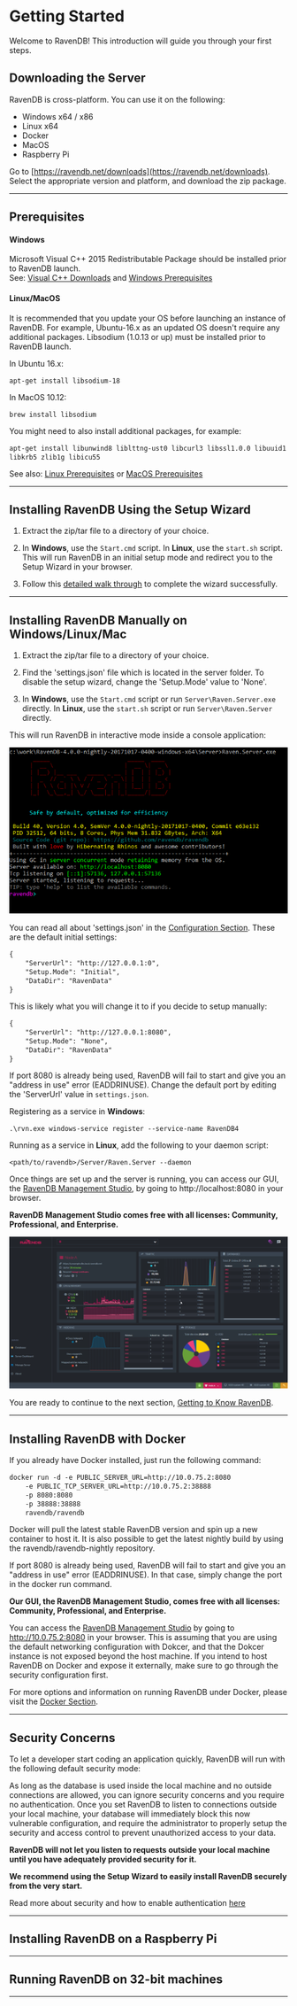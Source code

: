 # Getting Started

Welcome to RavenDB! This introduction will guide you through your first steps.

## Downloading the Server  

RavenDB is cross-platform. You can use it on the following:

- Windows x64 / x86  
- Linux x64  
- Docker 
- MacOS  
- Raspberry Pi   

Go to [https://ravendb.net/downloads](https://ravendb.net/downloads). Select the appropriate version and platform, and download the zip package.   

<hr />

## Prerequisites  

#### Windows
Microsoft Visual C++ 2015 Redistributable Package should be installed prior to RavenDB launch.  
See: [Visual C++ Downloads](https://support.microsoft.com/en-us/help/2977003/the-latest-supported-visual-c-downloads) and [Windows Prerequisites](https://docs.microsoft.com/en-us/dotnet/core/windows-prerequisites)

#### Linux/MacOS
It is recommended that you update your OS before launching an instance of RavenDB.
For example, Ubuntu-16.x as an updated OS doesn't require any additional packages.
Libsodium (1.0.13 or up) must be installed prior to RavenDB launch.

In Ubuntu 16.x: 

    apt-get install libsodium-18

In MacOS 10.12: 

    brew install libsodium


You might need to also install additional packages, for example:

    apt-get install libunwind8 liblttng-ust0 libcurl3 libssl1.0.0 libuuid1 libkrb5 zlib1g libicu55


See also: [Linux Prerequisites](https://docs.microsoft.com/en-us/dotnet/core/linux-prerequisites) or [MacOS Prerequisites](https://docs.microsoft.com/en-us/dotnet/core/macos-prerequisites)

<hr />

## Installing RavenDB Using the Setup Wizard

1. Extract the zip/tar file to a directory of your choice.  

2. In <strong>Windows</strong>, use the `Start.cmd` script. In <strong>Linux</strong>, use the `start.sh` script. This will run RavenDB in an initial setup mode and redirect you to the Setup Wizard in your browser.

3. Follow this [detailed walk through](setup-wizard) to complete the wizard successfully. 

<hr />

## Installing RavenDB Manually on Windows/Linux/Mac

1. Extract the zip/tar file to a directory of your choice.  

2. Find the 'settings.json' file which is located in the server folder. To disable the setup wizard, change the 'Setup.Mode' value to 'None'.

3. In <strong>Windows</strong>, use the `Start.cmd` script or run `Server\Raven.Server.exe` directly.  In <strong>Linux</strong>, use the `start.sh` script or run `Server\Raven.Server` directly.  

This will run RavenDB in interactive mode inside a console application:

![Figure 1: RavenDB console.](images\console.png) 

You can read all about 'settings.json' in the [Configuration Section](../server/configuration/configuration-options). These are the default initial settings:  

    {  
        "ServerUrl": "http://127.0.0.1:0",
        "Setup.Mode": "Initial",
        "DataDir": "RavenData"
    }  

This is likely what you will change it to if you decide to setup manually:

    {  
        "ServerUrl": "http://127.0.0.1:8080",
        "Setup.Mode": "None",
        "DataDir": "RavenData"
    }  
 

If port 8080 is already being used, RavenDB will fail to start and give you an "address in use" error (EADDRINUSE). Change the default port by editing the 'ServerUrl' value in `settings.json`.

Registering as a service in <strong>Windows</strong>:

    .\rvn.exe windows-service register --service-name RavenDB4

Running as a service in <strong>Linux</strong>, add the following to your daemon script:

    <path/to/ravendb>/Server/Raven.Server --daemon

Once things are set up and the server is running, you can access our GUI, the [RavenDB Management Studio](..\studio\overview.markdown), by going to http://localhost:8080 in your browser.

<strong>RavenDB Management Studio comes free with all licenses: Community, Professional, and Enterprise. </strong>

![Figure 2: Accessing the Studio for the first time.](images\dashboard.png)

You are ready to continue to the next section, [Getting to Know RavenDB](getting-to-know).

<hr />

## Installing RavenDB with Docker

If you already have Docker installed, just run the following command:

    docker run -d -e PUBLIC_SERVER_URL=http://10.0.75.2:8080 
        -e PUBLIC_TCP_SERVER_URL=http://10.0.75.2:38888 
        -p 8080:8080 
        -p 38888:38888 
        ravendb/ravendb

Docker will pull the latest stable RavenDB version and spin up a new container to host it. It is also possible to get the latest nightly build by using the ravendb/ravendb-nightly repository.

If port 8080 is already being used, RavenDB will fail to start and give you an "address in use" error (EADDRINUSE). In that case, simply change the port in the docker run command.

<strong>Our GUI, the RavenDB Management Studio, comes free with all licenses: Community, Professional, and Enterprise. </strong>

You can access the [RavenDB Management Studio](..\studio\overview.markdown) by going to http://10.0.75.2:8080 in your browser. This is assuming that you are using the default networking
configuration with Dokcer, and that the Dokcer instance is not exposed beyond the host machine. If you intend to host RavenDB on Docker and expose it 
externally, make sure to go through the security configuration first. 

For more options and information on running RavenDB under Docker, please visit the [Docker Section]().

<hr />

## Security Concerns

To let a developer start coding an application quickly, RavenDB will run with the following default security mode:

As long as the database is used inside the local machine and no outside connections are allowed, you can ignore security concerns 
and you require no authentication. Once you set RavenDB to listen to connections outside your local machine, 
your database will immediately block this now vulnerable configuration, and require the administrator to properly setup the security and 
access control to prevent unauthorized access to your data.

<strong>RavenDB will not let you listen to requests outside your local machine until you have adequately provided security for it.  </strong>  

<strong>We recommend using the Setup Wizard to easily install RavenDB securely from the very start.  </strong>

Read more about security and how to enable authentication [here](../server/security/overview)

<hr />

## Installing RavenDB on a Raspberry Pi

<hr />

## Running RavenDB on 32-bit machines

<hr />
